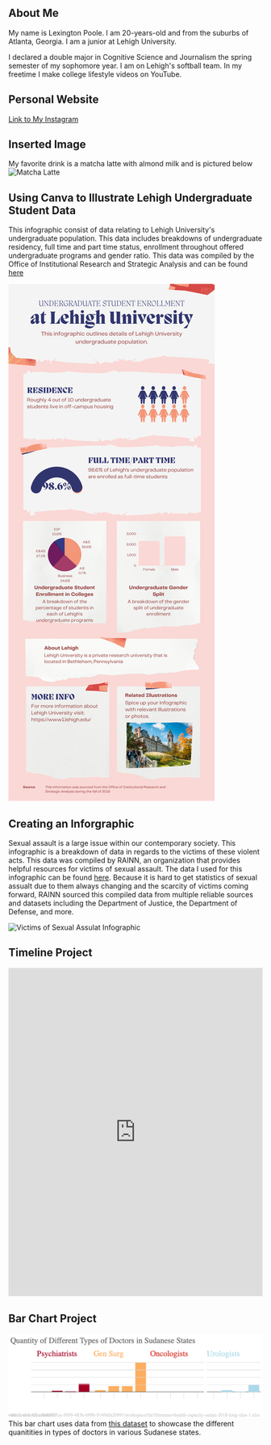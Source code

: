 ## About Me
My name is Lexington Poole. I am 20-years-old and from the suburbs of Atlanta, Georgia. I am a junior at Lehigh University.

I declared a double major in Cognitive Science and Journalism the spring semester of my sophomore year. I am on Lehigh's softball team. In my freetime I make college lifestyle videos on YouTube.

## Personal Website
[Link to My Instagram](https://www.instagram.com/lexijpoole/)

## Inserted Image
My favorite drink is a matcha latte with almond milk and is pictured below
![Matcha Latte](https://www.acozykitchen.com/wp-content/uploads/2017/04/IcedMatchaLatte-1.jpg) 

## Using Canva to Illustrate Lehigh Undergraduate Student Data
This infographic consist of data relating to Lehigh University's undergraduate population. This data includes breakdowns of undergraduate residency, full time and part time status, enrollment throughout offered undergraduate programs and gender ratio. This data was compiled by the Office of Institutional Research and Strategic Analysis and can be found [here](https://oirsa.lehigh.edu/sites/oirsa.lehigh.edu/files/LUprofile_2019.pdf)

![Lehigh Undergraduate Student Infographic](https://github.com/lexingtonpoole/lexingtonpoole.github.io/blob/main/datacanva.png?raw=true)

## Creating an Inforgraphic
Sexual assault is a large issue within our contemporary society. This infographic is a breakdown of data in regards to the victims of these violent acts. This data was compiled by RAINN, an organization that provides helpful resources for victims of sexual assault. The data I used for this infographic can be found [here](https://www.rainn.org/statistics/victims-sexual-violence). Because it is hard to get statistics of sexual assualt due to them always changing and the scarcity of victims coming forward, RAINN sourced this compiled data from multiple reliable sources and datasets including the Department of Justice, the Department of Defense, and more.

![Victims of Sexual Assulat Infographic](https://user-images.githubusercontent.com/100098620/155923755-4aada8ad-e43a-4c33-8535-27bcaecad76a.png)

## Timeline Project
<iframe src='https://cdn.knightlab.com/libs/timeline3/latest/embed/index.html?source=1aoxFGDn-FEwNF50fjcBdZRPQPTqwHin2NVtiYAx2Ne0&font=Default&lang=en&initial_zoom=2&height=650' width='100%' height='650' webkitallowfullscreen mozallowfullscreen allowfullscreen frameborder='0'></iframe>

## Bar Chart Project
![Sudanese Inforgraphic](Quantity_of_Different_Types_of_Doctors_in_Sudanese_States_Psychiatrists_General_Surgeons_Oncologists_Urologists_chartbuilder.png) This bar chart uses data from [this dataset](https://data.world/ocha-sudan/b9c877ca-5699-483b-b99b-9149dfa20991/workspace/file?filename=health-capacity-sudan-2018-long-xlsx-1.xlsx) to showcase the different quanitities in types of doctors in various Sudanese states.
